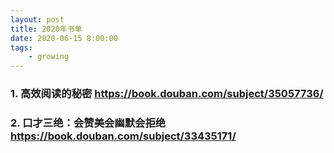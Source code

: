 ```yaml
---
layout: post
title: 2020年书单
date: 2020-06-15 8:00:00
tags: 
	- growing
---
```


###  1. 高效阅读的秘密 https://book.douban.com/subject/35057736/
###  2. 口才三绝：会赞美会幽默会拒绝 https://book.douban.com/subject/33435171/